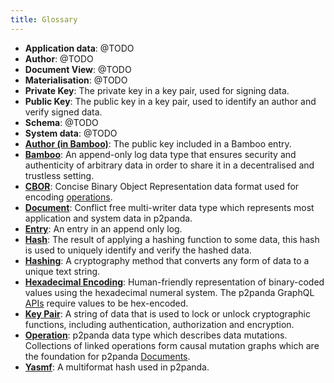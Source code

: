 ```yaml
---
title: Glossary
---
```


* **Application data**: @TODO
* **Author**: @TODO
* **Document View**: @TODO
* **Materialisation**: @TODO
* **Private Key**: The private key in a key pair, used for signing data.
* **Public Key**: The public key in a key pair, used to identify an author and verify signed data.
* **Schema**: @TODO
* **System data**: @TODO
* **[Author (in Bamboo)][bamboo-author]**: The public key included in a Bamboo entry.
* **[Bamboo][bamboo]**: An append-only log data type that ensures security and authenticity of arbitrary data in order to share it in a decentralised and trustless setting.
* **[CBOR][cbor]**: Concise Binary Object Representation data format used for encoding [operations][operations].
* **[Document][documents]**: Conflict free multi-writer data type which represents most application and system data in p2panda.
* **[Entry][bamboo]**: An entry in an append only log.
* **[Hash][hash]**: The result of applying a hashing function to some data, this hash is used to uniquely identify and verify the hashed data.
* **[Hashing][hash]**: A cryptography method that converts any form of data to a unique text string.
* **[Hexadecimal Encoding][encoding]**: Human-friendly representation of binary-coded values using the hexadecimal numeral system. The p2panda GraphQL [APIs][api] require values to be hex-encoded.
* **[Key Pair][key_pairs]**: A string of data that is used to lock or unlock cryptographic functions, including authentication, authorization and encryption.
* **[Operation][operations]**: p2panda data type which describes data mutations. Collections of linked operations form causal mutation graphs which are the foundation for p2panda [Documents][documents].
* **[Yasmf][yasmf]**: A multiformat hash used in p2panda.

[api]: /specification/APIs/overview
[bamboo-author]: /specification/data-types/bamboo#author
[bamboo]: /specification/data-types/bamboo
[bamboo_spec]: https://github.com/bamboo-rs/bamboo-ed25519-yasmf
[cbor]: /specification/encoding-data#cbor
[documents]: /specification/data-types/documents
[encoding]: /specification/data-types/bamboo#encoding
[hash]: /specification/data-types/bamboo#hashing
[key_pairs]: /specification/data-types/key-pairs
[operations]: /specification/data-types/operations
[yamf]: https://github.com/AljoschaMeyer/yamf-hash
[yasmf]: https://github.com/bamboo-rs/yasmf-hash
